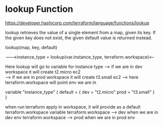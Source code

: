 # lookup Function
https://developer.hashicorp.com/terraform/language/functions/lookup

lookup retrieves the value of a single element from a map, given its key. If the given key does not exist, the given default value is returned instead.

lookup(map, key, default)

--->instance_type = lookup(var.instance_type, terraform.workspace)<--

Here lookup will go to variable for instance type
    --> if we are in dev workspace it will create t2.micro ec2  
    --> if we are in prod workspace it will create t3.small ec2 
    --> here terraform.workspace will point env we are in 

variable "instance_type" {
    default = {
        dev = "t2.micro"
        prod = "t3.small"
    }  
}

when run terraform apply in workspace, it will provide as a default terraform.workspace variable 
    terraform.workspace --> dev when we are in dev env
    terraform.workspace --> prod when we are in prod env
